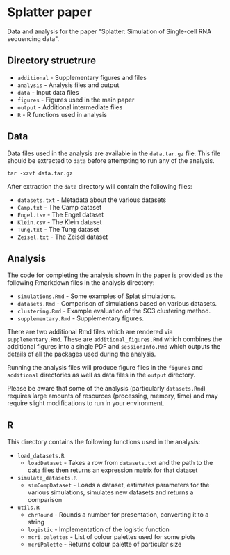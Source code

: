 Splatter paper
==============

Data and analysis for the paper "Splatter: Simulation of Single-cell RNA
sequencing data".

Directory structrure
--------------------

* `additional` - Supplementary figures and files
* `analysis` - Analysis files and output
* `data` - Input data files
* `figures` - Figures used in the main paper
* `output` - Additional intermediate files
* `R` - R functions used in analysis

Data
----

Data files used in the analysis are available in the `data.tar.gz` file. This
file should be extracted to `data` before attempting to run any of the analysis.

```{bash}
tar -xzvf data.tar.gz
```

After extraction the `data` directory will contain the following files:

* `datasets.txt` - Metadata about the various datasets
* `Camp.txt` - The Camp dataset
* `Engel.tsv` - The Engel dataset
* `Klein.csv` - The Klein dataset
* `Tung.txt` - The Tung dataset
* `Zeisel.txt` - The Zeisel dataset

Analysis
--------

The code for completing the analysis shown in the paper is provided as the
following Rmarkdown files in the analysis directory:

* `simulations.Rmd` - Some examples of Splat simulations.
* `datasets.Rmd` - Comparison of simulations based on various datasets.
* `clustering.Rmd` - Example evaluation of the SC3 clustering method.
* `supplementary.Rmd` - Supplementary figures.

There are two additional Rmd files which are rendered via `supplementary.Rmd`.
These are `additional_figures.Rmd` which combines the additional figures into a
single PDF and `sessionInfo.Rmd` which outputs the details of all the packages
used during the analysis.

Running the analysis files will produce figure files in the `figures` and
`additional` directories as well as data files in the `output` directory.

Please be aware that some of the analysis (particularly `datasets.Rmd`) requires
large amounts of resources (processing, memory, time) and may require slight
modifications to run in your environment.

R
---

This directory contains the following functions used in the analysis:

* `load_datasets.R`
  * `loadDataset` - Takes a row from `datasets.txt` and the path to the data
    files then returns an expression matrix for that dataset
* `simulate_datasets.R`
  * `simCompDataset` - Loads a dataset, estimates parameters for the various
    simulations, simulates new datasets and returns a comparison
* `utils.R`
  * `chrRound` - Rounds a number for presentation, converting it to a string
  * `logistic` - Implementation of the logistic function
  * `mcri.palettes` - List of colour palettes used for some plots
  * `mcriPalette` - Returns colour palette of particular size

